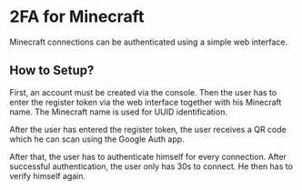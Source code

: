 # 2FA for Minecraft
Minecraft connections can be authenticated using a simple web interface.

## How to Setup?
First, an account must be created via the console. Then the user has to enter the register token via the web interface together with his Minecraft name. The Minecraft name is used for UUID identification.

After the user has entered the register token, the user receives a QR code which he can scan using the Google Auth app.

After that, the user has to authenticate himself for every connection. After successful authentication, the user only has 30s to connect. He then has to verify himself again.
